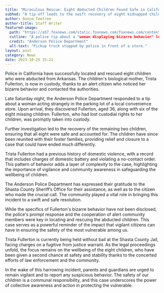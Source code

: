 ```yaml
---
title: "Miraculous Rescue: Eight Abducted Children Found Safe in California"
subhed: "A tip-off leads to the swift recovery of eight kidnapped children and the arrest of their biological mother."
author: Donna Teetree
author-title: Staff Writer
featured-image: 
  path: "https://a57.foxnews.com/static.foxnews.com/foxnews.com/content/uploads/2023/10/720/405/trista-fullerton-2.jpg?ve=1&tl=1"
  cutline: "A police tip about a "woman displaying bizarre behavior" led police to this store where they found eight abducted children."
  credit: "Anderson Police Department"
  alt-text: "Pickup truck stopped by police in front of a store."
layout: post
category: News
date: 2023-10-25 15:21
---
```


Police in California have successfully located and rescued eight children who were abducted from Arkansas. The children's biological mother, Trista Fullerton, is now in custody, thanks to an alert citizen who noticed her bizarre behavior and contacted the authorities.

Late Saturday night, the Anderson Police Department responded to a tip about a woman acting strangely in the parking lot of a local convenience store. Upon arrival, they discovered Fullerton, aged 36, along with six of the eight missing children. Fullerton, who had lost custodial rights to her children, was promptly taken into custody.

Further investigation led to the recovery of the remaining two children, ensuring that all eight were safe and accounted for. The children have since been reunited with their foster families, providing relief and closure to a case that could have ended much differently.

Trista Fullerton had a previous history of domestic violence, with a record that includes charges of domestic battery and violating a no-contact order. This pattern of behavior adds a layer of complexity to the case, highlighting the importance of vigilance and community awareness in safeguarding the wellbeing of children.

The Anderson Police Department has expressed their gratitude to the Shasta County Sheriff’s Office for their assistance, as well as to the citizen who made the crucial call. The community played a vital role in bringing this incident to a swift and safe resolution.

While the specifics of Fullerton's bizarre behavior have not been disclosed, the police's prompt response and the cooperation of alert community members were key in locating and rescuing the abducted children. This case serves as a powerful reminder of the impact that vigilant citizens can have in ensuring the safety of the most vulnerable among us.

Trista Fullerton is currently being held without bail at the Shasta County Jail, facing charges on a fugitive from justice warrant. As the legal proceedings unfold, the focus remains on the wellbeing of the eight children, who have been given a second chance at safety and stability thanks to the concerted efforts of law enforcement and the community.

In the wake of this harrowing incident, parents and guardians are urged to remain vigilant and to report any suspicious behavior. The safety of our children is a communal responsibility, and this case underscores the power of collective awareness and action in protecting the vulnerable.
